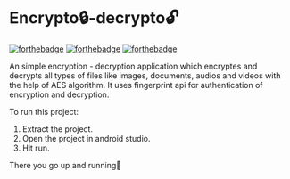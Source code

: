 # Encrypto:lock:-decrypto:unlock:
[![forthebadge](https://forthebadge.com/images/badges/built-with-love.svg)](https://forthebadge.com)    [![forthebadge](https://forthebadge.com/images/badges/made-with-java.svg)](https://forthebadge.com)     [![forthebadge](https://forthebadge.com/images/badges/built-for-android.svg)](https://forthebadge.com)

An simple encryption - decryption application which encryptes and decrypts all types of files like images, documents, audios and videos with the help of AES algorithm.
It uses fingerprint api for authentication of encryption and decryption.

To run this project:

1. Extract the project.
2. Open the project in android studio.
3. Hit run.

There you go up and running:rocket:
